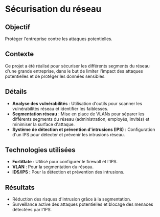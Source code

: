 # Sécurisation du réseau

## Objectif
Protéger l'entreprise contre les attaques potentielles.

## Contexte
Ce projet a été réalisé pour sécuriser les différents segments du réseau d'une grande entreprise, dans le but de limiter l'impact des attaques potentielles et de protéger les données sensibles.

## Détails
- **Analyse des vulnérabilités** : Utilisation d'outils pour scanner les vulnérabilités réseau et identifier les faiblesses.
- **Segmentation réseau** : Mise en place de VLANs pour séparer les différents segments du réseau (administration, employés, invités) et minimiser la surface d'attaque.
- **Système de détection et prévention d'intrusions (IPS)** : Configuration d'un IPS pour détecter et prévenir les intrusions réseau.

## Technologies utilisées
- **FortiGate** : Utilisé pour configurer le firewall et l'IPS.
- **VLAN** : Pour la segmentation du réseau.
- **IDS/IPS** : Pour la détection et prévention des intrusions.

## Résultats
- Réduction des risques d'intrusion grâce à la segmentation.
- Surveillance active des attaques potentielles et blocage des menaces détectées par l'IPS.

